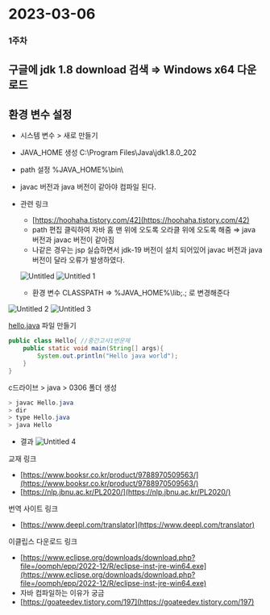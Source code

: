 # 2023-03-06

### 1주차

## 구글에 jdk 1.8 download 검색 ⇒ Windows x64 다운로드

## 환경 변수 설정

- 시스템 변수 > 새로 만들기
- JAVA_HOME 생성 C:\Program Files\Java\jdk1.8.0_202
- path 설정 %JAVA_HOME%\bin\
- javac 버전과 java 버전이 같아야 컴파일 된다.
- 관련 링크
    - [https://hoohaha.tistory.com/42](https://hoohaha.tistory.com/42)
    - path 편집 클릭하여 자바 홈 맨 위에 오도록 오라클 위에 오도록 해줌 ⇒ java 버전과 javac 버전이 같아짐
    - 나같은 경우는 jsp 실습하면서 jdk-19 버전이 설치 되어있어 javac 버전과 java 버전이 달라 오류가 발생하였다.
    
    ![Untitled](https://user-images.githubusercontent.com/112832631/224677798-1f73f1ab-8c3b-47c9-9e2c-011d1284748e.png)
    ![Untitled 1](https://user-images.githubusercontent.com/112832631/224678447-864413f2-4437-4cee-bc8d-2ad6f08cf7d3.png)



    
    - 환경 변수 CLASSPATH ⇒ %JAVA_HOME%\lib;.; 로 변경해준다
    
![Untitled 2](https://user-images.githubusercontent.com/112832631/224678449-1443d5c2-524f-4e0a-8667-0ecb87cf4fc0.png)
![Untitled 3](https://user-images.githubusercontent.com/112832631/224678440-2f384ad8-50b8-404e-8085-fd0af8b5f504.png)

    

[hello.java](http://hello.java) 파일 만들기

```java
public class Hello{ //중간고사1번문제
	public static void main(String[] args){
		System.out.println("Hello java world");
	}
}
```

c드라이브 > java > 0306 폴더 생성

```java
> javac Hello.java
> dir
> type Hello.java
> java Hello
```

- 결과
![Untitled 4](https://user-images.githubusercontent.com/112832631/224678444-1c3c7e68-e603-461b-8b6f-65fbdfb2ce91.png)


교재 링크

- [https://www.booksr.co.kr/product/9788970509563/](https://www.booksr.co.kr/product/9788970509563/)
- [https://nlp.jbnu.ac.kr/PL2020/](https://nlp.jbnu.ac.kr/PL2020/)

번역 사이트 링크

- [https://www.deepl.com/translator](https://www.deepl.com/translator)

이클립스 다운로드 링크

- [https://www.eclipse.org/downloads/download.php?file=/oomph/epp/2022-12/R/eclipse-inst-jre-win64.exe](https://www.eclipse.org/downloads/download.php?file=/oomph/epp/2022-12/R/eclipse-inst-jre-win64.exe)
- 자바 컴파일하는 이유가 궁금
- [https://goateedev.tistory.com/197](https://goateedev.tistory.com/197)
